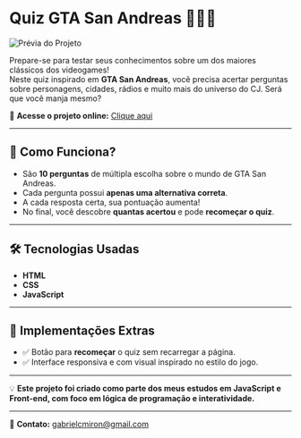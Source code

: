 # Quiz GTA San Andreas 🧠🚗💥

![Prévia do Projeto](Images/background_github.png)

Prepare-se para testar seus conhecimentos sobre um dos maiores clássicos dos videogames!  
Neste quiz inspirado em **GTA San Andreas**, você precisa acertar perguntas sobre personagens, cidades, rádios e muito mais do universo do CJ. Será que você manja mesmo?

🚀 **Acesse o projeto online:** [Clique aqui](https://gabrielcotrimmiron.github.io/quiz-gta-san-andreas/)  

---

## 📌 Como Funciona?

- São **10 perguntas** de múltipla escolha sobre o mundo de GTA San Andreas.  
- Cada pergunta possui **apenas uma alternativa correta**.  
- A cada resposta certa, sua pontuação aumenta!  
- No final, você descobre **quantas acertou** e pode **recomeçar o quiz**.

---

## 🛠 Tecnologias Usadas

- **HTML**  
- **CSS**  
- **JavaScript**

---

## 🎯 Implementações Extras
  
- ✅ Botão para **recomeçar** o quiz sem recarregar a página.  
- ✅ Interface responsiva e com visual inspirado no estilo do jogo.

---

💡 **Este projeto foi criado como parte dos meus estudos em JavaScript e Front-end, com foco em lógica de programação e interatividade.**

---

📧 **Contato:** gabrielcmiron@gmail.com
